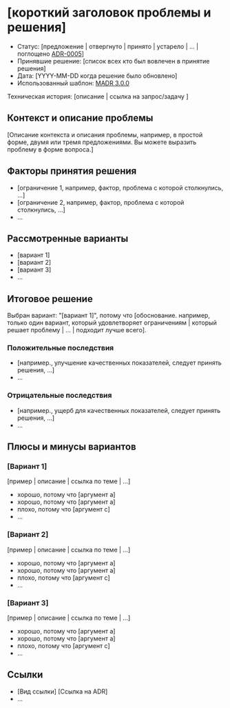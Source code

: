 # [короткий заголовок проблемы и решения]

* Статус: [предложение | отвергнуто | принято | устарело | … | поглощено [ADR-0005](0005-example.md)] <!-- опционально -->
* Принявшие решение: [список всех кто был вовлечен в принятие решения] <!-- опционально -->
* Дата: [YYYY-MM-DD когда решение было обновлено] <!-- опционально -->
* Использованный шаблон: [MADR 3.0.0](https://adr.github.io/madr/) <!-- опционально -->

Техническая история: [описание | ссылка на запрос/задачу ] <!-- опционально -->

## Контекст и описание проблемы

[Описание контекста и описания проблемы, например, в простой форме, двумя или тремя предложениями. Вы можете выразить проблему в форме вопроса.]

## Факторы принятия решения <!-- опционально -->

* [ограничение 1, например, фактор, проблема с которой столкнулись, …]
* [ограничение 2, например, фактор, проблема с которой столкнулись, …]
* … <!-- количество факторов при принятии решения может быть разным -->

## Рассмотренные варианты

* [вариант 1]
* [вариант 2]
* [вариант 3]
* … <!-- количество вариантов может быть разным -->

## Итоговое решение

Выбран вариант: "[вариант 1]", потому что [обоснование. например, только один вариант, который удовлетворяет ограничениям | который решает проблему | … | подходит лучше всего].

### Положительные последствия <!-- опционально -->

* [например., улучшение качественных показателей, следует принять решения, …]
* …

### Отрицательные последствия <!-- опционально -->

* [например., ущерб для качественных показателей, следует принять решения, …]
* …

## Плюсы и минусы вариантов <!-- опционально -->

### [Вариант 1]

[пример | описание | ссылка по теме | …] <!-- опционально -->

* хорошо, потому что [аргумент a]
* хорошо, потому что [аргумент a]
* плохо, потому что [аргумент c]
* … <!-- количество за и против могут быть разным -->

### [Вариант 2]

[пример | описание | ссылка по теме | …] <!-- опционально -->

* хорошо, потому что [аргумент a]
* хорошо, потому что [аргумент a]
* плохо, потому что [аргумент c]
* … <!-- количество за и против могут быть разным -->

### [Вариант 3]

[пример | описание | ссылка по теме | …] <!-- опционально -->

* хорошо, потому что [аргумент a]
* хорошо, потому что [аргумент a]
* плохо, потому что [аргумент c]
* … <!-- количество за и против могут быть разным -->

## Ссылки <!-- опционально -->

* [Вид ссылки] [Ссылка на ADR] <!-- например: Предложение [ADR-0005](0005-example.md) -->
* … <!-- количество ссылок может быть разным -->
